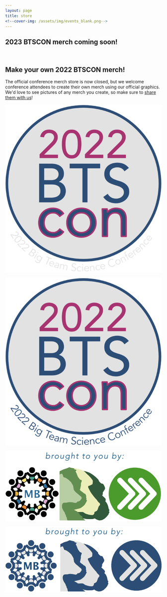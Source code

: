 ```yaml
---
layout: page
title: store
<!--cover-img: /assets/img/events_blank.png-->
---
```


## 2023 BTSCON merch coming soon!
<br>

<!--
## Visit the [Official BTSCON Store](https://www.bonfire.com/store/big-team-science-conference/)!

Stay cool (shirts), warm (sweatshirts), hydrated (mugs & water bottles), and prepared (tote bags), all while showing off your Big Team Science pride! Our share of the proceeds will go toward future BTS efforts. 

<div class="container">
  <div class="row">
    <div class="col-sm-3">
      <br>
    </div>
    <div class="col-sm-6"  align="center">
      <a href="https://www.bonfire.com/store/big-team-science-conference/"><img src="/assets/img/BTSCON_store_screenshot.png" alt="screenshot of BTSCON merch store at Bonfire.com"></a>
    </div>
    <div class="col-sm-3">
      <br>
    </div>
  </div>
</div>
-->

## Make your own 2022 BTSCON merch! 

The official conference merch store is now closed, but we welcome conference attendees to create their own merch using our official graphics. We'd love to see pictures of any merch you create, so make sure to [share them with us](mailto:bigteamscienceconference@gmail.com)!


<section>
  <div class="container">
    <div class="row">
      <div class="col-sm-5">
        <img src="/assets/img/BTSCON_merch_darkbg.png" alt="BTSCON graphic for dark backgrounds">
      </div>
      <div class="col-sm-2">
        <p>   </p>
      </div>
      <div class="col-sm-5">
        <img src="/assets/img/BTSCON_merch_lightbg.png" alt="BTSCON graphic for dark backgrounds">
      </div>
    </div>
    <div class="row">
      <div class="col-sm-12">
        <p>   </p>
      </div>
    </div>
    <div class="row">
      <div class="col-sm-5">
        <img src="/assets/img/BTSCON_merch_logosColor.png" alt="BTSCON graphic for dark backgrounds">
      </div>
      <div class="col-sm-2">
        <p>   </p>
      </div>
      <div class="col-sm-5">
        <img src="/assets/img/BTSCON_merch_logosBlueGray.png" alt="BTSCON graphic for dark backgrounds">
      </div>
    </div>
  </div>
</section>

